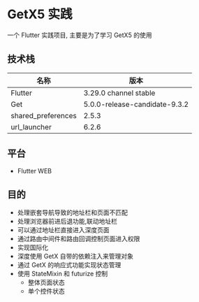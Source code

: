 # GetX5 实践

一个 Flutter 实践项目, 主要是为了学习 GetX5 的使用

## 技术栈

| 名称               | 版本                          |
| ------------------ | ----------------------------- |
| Flutter            | 3.29.0 channel stable         |
| Get                | 5.0.0-release-candidate-9.3.2 |
| shared_preferences | 2.5.3                         |
| url_launcher       | 6.2.6                         |

## 平台

- Flutter WEB

## 目的

- 处理嵌套导航导致的地址栏和页面不匹配
- 处理浏览器前进后退功能,联动地址栏
- 可以通过地址栏直接进入深度页面
- 通过路由中间件和路由回调控制页面进入权限
- 实现国际化
- 深度使用 GetX 自带的依赖注入来管理对象
- 通过 GetX 的响应式功能实现状态管理
- 使用 StateMixin 和 futurize 控制
  - 整体页面状态
  - 单个控件状态
